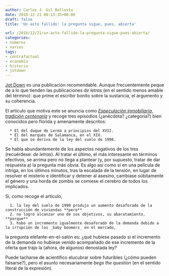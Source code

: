 ```yaml
---
author: Carlos J. Gil Bellosta
date: 2018-12-21 08:13:35+00:00
draft: false
title: 'Un acto fallido: la pregunta sigue, pues, abierta'

url: /2018/12/21/un-acto-fallido-la-pregunta-sigue-pues-abierta/
categories:
- números
- varios
tags:
- contrafactual
- economía
- historia
- jotdown
---
```


[Jot Down](http://www.jotdown.es) es una publicación recomendable. Aunque frecuentemente peque de a lo que tienden las publicaciones _de letras_ (en el sentido menos amable del término): que prime el escribir bonito sobre la sustancia, el argumento y su coherencia.

El artículo que motiva este se anuncia como [_Especulación inmobiliaria, tradición centenaria_](http://http://www.jotdown.es/2017/04/especulacion-inmobiliaria-tradicion-centenaria/) y recoge tres episodios (¿anécdota? ¿categoría?) bien conocidos pero florida y amenamente descritos:



 	  * El del duque de Lerma a principios del XVII.
 	  * El del marqués de Salamanca, en el XIX.
 	  * El que se deriva de la ley del suelo de 1998.

Se habla abundantemente de los aspectos negativos de los tres (recuérdese: _de letras_). Al tratar el último, el más interesante en términos efectivos, se arrima pero no llega a plantear (y, por supuesto, tratar de dar respuesta a) la pregunta más obvia. Es algo así como si en una película de intriga, en los últimos minutos, tras la escalada de la tensión, en lugar de resolver el misterio e identificar y detener al asesino, cambiase súbitamente el género y una horda de zombis se comiese el cerebro de todos los implicados.

Si, como recoge el artículo,



 	  1. la ley del suelo de 1998 produjo un aumento desaforado de la construcción de viviendas **pero**
 	  2. no logró alcanzar uno de sus objetivos, su abaratamiento, **porque**
 	  3. hubo un incremento igualmente desaforado de la demanda debido a la irrupción de los _baby boomers_ en el mercado,

la pregunta elefante-en-el-salón es: ¿qué hubiese pasado si el incremento de la demanda no hubiese venido acompañado de ese incremento de la oferta que trajo la (ahora, de algunos) denostada ley?

Puede tacharse de acientífico elucubrar sobre futuribles (¿cómo pueden falsarse?), pero el asunto necesariamente _begs the question_ (en el sentido literal de la expresión).
